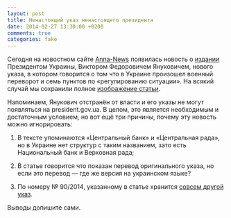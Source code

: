 ```yaml
---
layout: post
title: Ненастоящий указ ненастоящего президента
date: 2014-02-27 13:30:00 +0200
comments: true
categories: fake
---
```

Сегодня на новостном сайте [Anna-News](http://anna-news.info/) появилась новость о [издании](http://anna-news.info/node/13745) Президентом Украины, Виктором Федоровичем Януковичем, нового указа, в котором говорится о том что в Украине произошел военный переворот и семь пунктов по «регулированию ситуации». На всякий случай мы сохранили полное [изображение статьи](http://i.imgur.com/uV7egFF.jpg).  

Напоминаем, Янукович отстранён от власти и его указы не могут появляться на president.gov.ua. В целом, это является необходимым и достаточным условием, но вот ещё три причины, почему эту новость можно игнорировать:

1. В тексте упоминаются «Центральный банк» и «Центральная рада», но в Украине нет структур с таким названием, зато есть Национальный банк и Верховная рада;

2. В статье говорится что показан перевод оригинального указа, но если это перевод — где же версия на украинском языке?

3. По номеру № 90/2014, указанному в статье хранится [совсем другой указ](http://www.president.gov.ua/documents/16475.html).

Выводы допишите сами.
